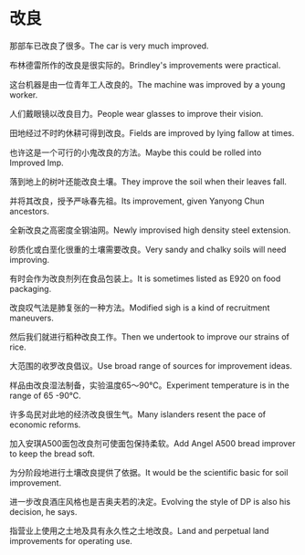 # 改良

<p><span class="chinese">那部车已改良了很多。</span><span class="english">The car is very much improved.</span></p>

<p><span class="chinese">布林德雷所作的改良是很实际的。</span><span class="english">Brindley's improvements were practical.</span></p>

<p><span class="chinese">这台机器是由一位青年工人改良的。</span><span class="english">The machine was improved by a young worker.</span></p>

<p><span class="chinese">人们戴眼镜以改良目力。</span><span class="english">People wear glasses to improve their vision.</span></p>

<p><span class="chinese">田地经过不时旳休耕可得到改良。</span><span class="english">Fields are improved by lying fallow at times.</span></p>

<p><span class="chinese">也许这是一个可行的小鬼改良的方法。</span><span class="english">Maybe this could be rolled into Improved Imp.</span></p>

<p><span class="chinese">落到地上的树叶还能改良土壤。</span><span class="english">They improve the soil when their leaves fall.</span></p>

<p><span class="chinese">并将其改良，授予严咏春先祖。</span><span class="english">Its improvement, given Yanyong Chun ancestors.</span></p>

<p><span class="chinese">全新改良之高密度全钢油网。</span><span class="english">Newly improvised high density steel extension.</span></p>

<p><span class="chinese">砂质化或白垩化很重的土壤需要改良。</span><span class="english">Very sandy and chalky soils will need improving.</span></p>

<p><span class="chinese">有时会作为改良剂列在食品包装上。</span><span class="english">It is sometimes listed as E920 on food packaging.</span></p>

<p><span class="chinese">改良叹气法是肺复张的一种方法。</span><span class="english">Modified sigh is a kind of recruitment maneuvers.</span></p>

<p><span class="chinese">然后我们就进行稻种改良工作。</span><span class="english">Then we undertook to improve our strains of rice.</span></p>

<p><span class="chinese">大范围的收罗改良倡议。</span><span class="english">Use broad range of sources for improvement ideas.</span></p>

<p><span class="chinese">样品由改良湿法制备，实验温度65～90℃。</span><span class="english">Experiment temperature is in the range of 65 -90℃.</span></p>

<p><span class="chinese">许多岛民对此地的经济改良很生气。</span><span class="english">Many islanders resent the pace of economic reforms.</span></p>

<p><span class="chinese">加入安琪A500面包改良剂可使面包保持柔软。</span><span class="english">Add Angel A500 bread improver to keep the bread soft.</span></p>

<p><span class="chinese">为分阶段地进行土壤改良提供了依据。</span><span class="english">It would be the scientific basic for soil improvement.</span></p>

<p><span class="chinese">进一步改良酒庄风格也是吉奥夫若的决定。</span><span class="english">Evolving the style of DP is also his decision, he says.</span></p>

<p><span class="chinese">指营业上使用之土地及具有永久性之土地改良。</span><span class="english">Land and perpetual land improvements for operating use.</span></p>

